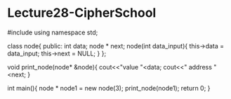 # Lecture28-CipherSchool
#include<iostream>
using namespace std;

class node{
    public:
    int data;
    node * next;
    node(int data_input){
        this->data = data_input;
        this->next = NULL;
    }
};

void print_node(node* &node){
    cout<<"value "<<node->data;
    cout<<" address "<<node->next;
}

int main(){
    node * node1 = new node(3);
    print_node(node1);
    return 0;
}
